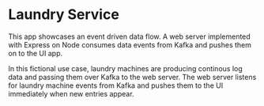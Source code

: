 # Laundry Service

This app showcases an event driven data flow. A web server implemented with Express
on Node consumes data events from Kafka and pushes them on to the UI app. 

In this fictional use case, laundry machines are producing continous log data
and passing them over Kafka to the web server. The web server listens for laundry 
machine events from Kafka and pushes them to the UI immediately when new entries
appear.